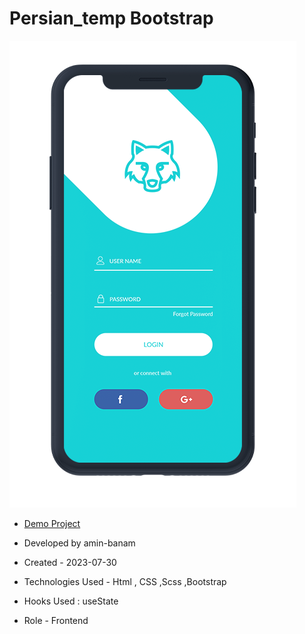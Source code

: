 # Persian_temp Bootstrap
![viewfinal](assets/img/mobile-1.png)

- [Demo Project](https://amin-banam.github.io/Persian_temp/)

- Developed by amin-banam

- Created - 2023-07-30

- Technologies Used - Html , CSS ,Scss ,Bootstrap

- Hooks Used : useState 

- Role - Frontend

